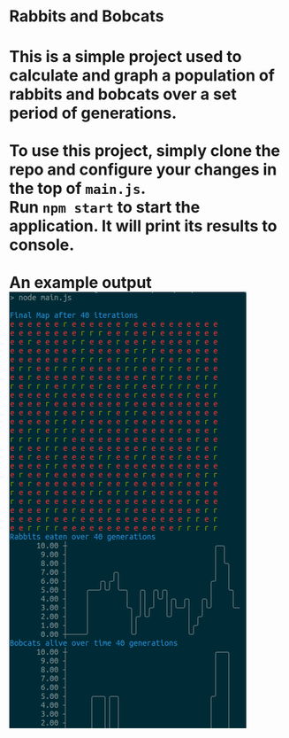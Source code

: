 <h1>Rabbits and Bobcats<h1>

This is a simple project used to calculate and graph a population of rabbits and bobcats over a set period of generations.
<br><br>To use this project, simply clone the repo and configure your changes in the top of `main.js`.
<br>Run `npm start` to start the application. It will print its results to console.
<br><br>An example output
<br>
<img src='./example.png'>
